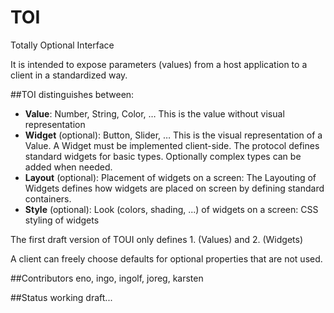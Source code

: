 # TOI
Totally Optional Interface

It is intended to expose parameters (values) from a host application to a client in a standardized way.

##TOI distinguishes between:
- __Value__: Number, String, Color, … This is the value without visual representation
- __Widget__ (optional): Button, Slider, … This is the visual representation of a Value. A Widget must be implemented client-side. The protocol defines standard widgets for basic types. Optionally complex types can be added when needed.
- __Layout__ (optional): Placement of widgets on a screen: The Layouting of Widgets defines how widgets are placed on screen by defining standard containers.
- __Style__ (optional): Look (colors, shading, ...) of widgets on a screen: CSS styling of widgets

The first draft version of TOUI only defines 1. (Values) and 2. (Widgets)

A client can freely choose defaults for optional properties that are not used.

##Contributors
eno, ingo, ingolf, joreg, karsten

##Status
working draft...
